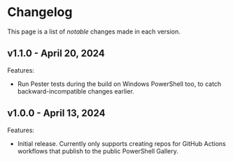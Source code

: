 # Changelog

This page is a list of _notable_ changes made in each version.

## v1.1.0 - April 20, 2024

Features:

- Run Pester tests during the build on Windows PowerShell too, to catch backward-incompatible changes earlier.

## v1.0.0 - April 13, 2024

Features:

- Initial release.
  Currently only supports creating repos for GitHub Actions workflows that publish to the public PowerShell Gallery.
